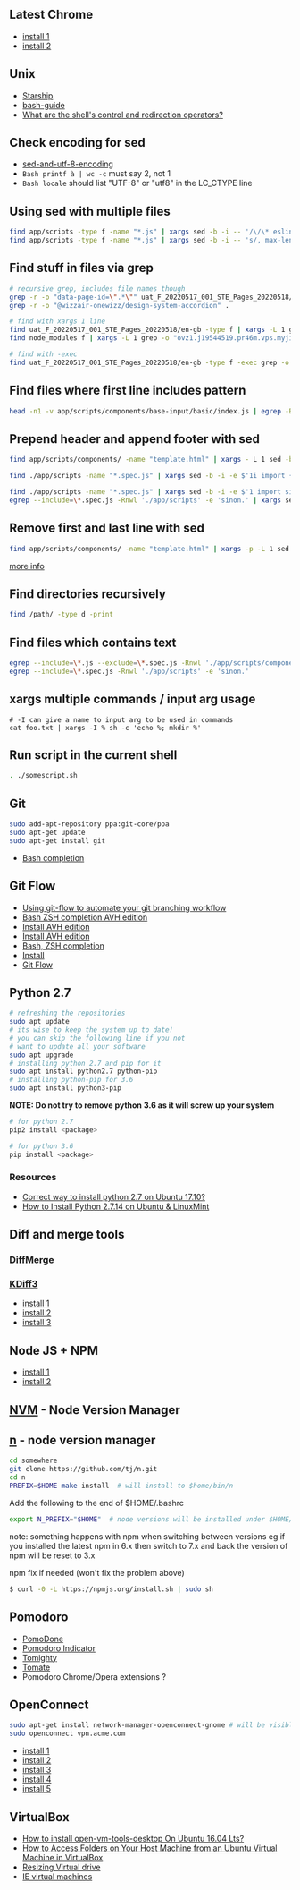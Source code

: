 ## Latest Chrome

- [install 1](http://askubuntu.com/questions/510056/how-to-install-google-chrome)
- [install 2](http://tecadmin.net/install-google-chrome-in-ubuntu/#)

## Unix

- [Starship](https://starship.rs/)
- [bash-guide](https://github.com/Idnan/bash-guide)
- [What are the shell's control and redirection operators?](http://unix.stackexchange.com/questions/159513/what-are-the-shells-control-and-redirection-operators)

## Check encoding for sed

- [sed-and-utf-8-encoding](https://stackoverflow.com/questions/27072558/sed-and-utf-8-encoding)
- `Bash printf à | wc -c` must say 2, not 1
- `Bash locale` should list "UTF-8" or "utf8" in the LC_CTYPE line

## Using sed with multiple files

```Bash
find app/scripts -type f -name "*.js" | xargs sed -b -i -- '/\/\* eslint max-len: \["error", 160\] \*\//d'
find app/scripts -type f -name "*.js" | xargs sed -b -i -- 's/, max-len: \["error", 160\]//g'
```

## Find stuff in files via grep

```Bash
# recursive grep, includes file names though
grep -r -o "data-page-id=\".*\"" uat_F_20220517_001_STE_Pages_20220518/en-gb
grep -r -o "@wizzair-onewizz/design-system-accordion" .

# find with xargs 1 line
find uat_F_20220517_001_STE_Pages_20220518/en-gb -type f | xargs -L 1 grep -o "data-page-id=\".*\""
find node_modules f | xargs -L 1 grep -o "ovz1.j19544519.pr46m.vps.myjino.ru"

# find with -exec
find uat_F_20220517_001_STE_Pages_20220518/en-gb -type f -exec grep -o "data-page-id=\".*\"" {} \;
```

## Find files where first line includes pattern

```Bash
head -n1 -v app/scripts/components/base-input/basic/index.js | egrep -B1 "\/* eslint" | egrep "==>"
```

## Prepend header and append footer with sed

```Bash
find app/scripts/components/ -name "template.html" | xargs - L 1 sed -b -i -e $'1i<template>' -e $'$a</template>'

find ./app/scripts -name "*.spec.js" | xargs sed -b -i -e $'1i import { describe, it, expect } from \'vitest\';'

find ./app/scripts -name "*.spec.js" | xargs sed -b -i -e $'1 import sinon from \'sinon\';'
egrep --include=\*.spec.js -Rnwl './app/scripts' -e 'sinon.' | xargs sed -b -i -e $'1 import sinon from \'sinon\';'
```

## Remove first and last line with sed

```Bash
find app/scripts/components/ -name "template.html" | xargs -p -L 1 sed -b -i '1d;$d'
```

[more info](https://unix.stackexchange.com/questions/209068/how-do-i-delete-the-first-n-lines-and-last-line-of-a-file-using-shell-commands)

## Find directories recursively

```Bash
find /path/ -type d -print
```

## Find files which contains text

```Bash
egrep --include=\*.js --exclude=\*.spec.js -Rnwl './app/scripts/components' -e '@vue/component'
egrep --include=\*.spec.js -Rnwl './app/scripts' -e 'sinon.'
```

## xargs multiple commands / input arg usage

```
# -I can give a name to input arg to be used in commands
cat foo.txt | xargs -I % sh -c 'echo %; mkdir %'
```

## Run script in the current shell

```Bash
. ./somescript.sh
```

## Git

```Bash
sudo add-apt-repository ppa:git-core/ppa
sudo apt-get update
sudo apt-get install git
```

- [Bash completion](https://github.com/petervanderdoes/git-flow-completion/wiki/Install-Bash-git-completion)

## Git Flow

- [Using git-flow to automate your git branching workflow](http://jeffkreeftmeijer.com/2010/why-arent-you-using-git-flow/)
- [Bash ZSH completion AVH edition](https://github.com/petervanderdoes/git-flow-completion)
- [Install AVH edition](https://github.com/petervanderdoes/gitflow-avh)
- [Install AVH edition](https://github.com/petervanderdoes/gitflow-avh)
- [Bash, ZSH completion](https://github.com/bobthecow/git-flow-completion)
- [Install](https://github.com/nvie/gitflow/wiki/Installation)
- [Git Flow](https://github.com/nvie/gitflow)

## Python 2.7

```Bash
# refreshing the repositories
sudo apt update
# its wise to keep the system up to date!
# you can skip the following line if you not
# want to update all your software
sudo apt upgrade
# installing python 2.7 and pip for it
sudo apt install python2.7 python-pip
# installing python-pip for 3.6
sudo apt install python3-pip
```

**NOTE: Do not try to remove python 3.6 as it will screw up your system**

```Bash
# for python 2.7
pip2 install <package>

# for python 3.6
pip install <package>
```

### Resources

- [Correct way to install python 2.7 on Ubuntu 17.10?](https://askubuntu.com/questions/981118/correct-way-to-install-python-2-7-on-ubuntu-17-10)
- [How to Install Python 2.7.14 on Ubuntu & LinuxMint](https://tecadmin.net/install-python-2-7-on-ubuntu-and-linuxmint/)

## Diff and merge tools

### [DiffMerge](https://sourcegear.com/diffmerge)

### [KDiff3](http://kdiff3.sourceforge.net)

- [install 1](https://www.howtoinstall.co/en/ubuntu/xenial/kdiff3)
- [install 2](http://opensourceforgeeks.blogspot.hu/2014/07/how-to-install-kdiff3-on-ubuntu.html)
- [install 3](http://uniqueminds.co/2013/08/14/how-to-install-kdiff3-on-ubuntu.html)

## Node JS + NPM

- [install 1](https://github.com/nodesource/distributions)
- [install 2](https://www.digitalocean.com/community/tutorials/how-to-install-node-js-on-ubuntu-16-04)

## [NVM](https://github.com/creationix/nvm) - Node Version Manager

## [n](https://github.com/tj/n) - node version manager

```Bash
cd somewhere
git clone https://github.com/tj/n.git
cd n
PREFIX=$HOME make install  # will install to $home/bin/n
```

Add the following to the end of $HOME/.bashrc

```Bash
export N_PREFIX="$HOME"  # node versions will be installed under $HOME/n/versions
```

note: something happens with npm when switching between versions eg if you installed the latest npm in 6.x then switch to 7.x and back the version of npm will be reset to 3.x

npm fix if needed (won't fix the problem above)

```Bash
$ curl -0 -L https://npmjs.org/install.sh | sudo sh
```

## Pomodoro

- [PomoDone](https://pomodoneapp.com/)
- [Pomodoro Indicator](https://github.com/atareao/pomodoro-indicator)
- [Tomighty](https://launchpad.net/~pwr22/+archive/ubuntu/tomighty)
- [Tomate](https://github.com/eliostvs/tomate-gtk)
- Pomodoro Chrome/Opera extensions ?

## OpenConnect

```Bash
sudo apt-get install network-manager-openconnect-gnome # will be visible in GUI as well
sudo openconnect vpn.acme.com
```

- [install 1](http://askubuntu.com/questions/154699/how-do-i-install-the-cisco-anyconnect-vpn-client)
- [install 2](https://support.onevpn.com/knowledgebase/linux-ubuntu-anyconnect/)
- [install 3](https://technicalsanctuary.wordpress.com/2016/05/28/installing-cisco-anyconnect-vpn-on-ubuntu-16-04/)
- [install 4](http://ubuntuhandbook.org/index.php/2014/11/connect-cisco-anyconnect-vpn-ubuntu/)
- [install 5](http://askubuntu.com/questions/627638/cisco-anyconnect-compatible-vpn-openconnect-in-ubuntu-15-04)

## VirtualBox

- [How to install open-vm-tools-desktop On Ubuntu 16.04 Lts? ](https://www.devmanuals.net/install/ubuntu/ubuntu-16-04-LTS-Xenial-Xerus/how-to-install-open-vm-tools-desktop.html)
- [How to Access Folders on Your Host Machine from an Ubuntu Virtual Machine in VirtualBox](http://www.howtogeek.com/187703/how-to-access-folders-on-your-host-machine-from-an-ubuntu-virtual-machine-in-virtualbox/)
- [Resizing Virtual drive](http://askubuntu.com/questions/101715/resizing-virtual-drive/558215#558215)
- [IE virtual machines](https://developer.microsoft.com/en-us/microsoft-edge/tools/vms/)
